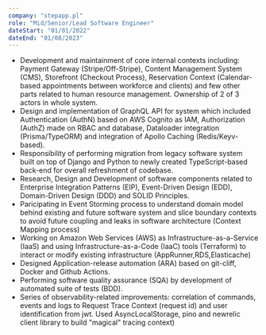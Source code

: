 ```yaml
---
company: "stepapp.pl"
role: "Mid/Senior/Lead Software Engineer"
dateStart: "01/01/2022"
dateEnd: "01/08/2023"
---
```


- Development and maintainment of core internal contexts including: Payment Gateway (Stripe/Off-Stripe), Content Management System (CMS), Storefront (Checkout Process), Reservation Context (Calendar-based appointments between workforce and clients) and few other parts related to human resource management. Ownership of 2 of 3 actors in whole system.
- Design and implementation of GraphQL API for system which included Authentication (AuthN) based on AWS Cognito as IAM, Authorization (AuthZ) made on RBAC and database, Dataloader integration (Prisma/TypeORM) and integration of Apollo Caching (Redis/Keyv-based).
- Responsibility of performing migration from legacy software system built on top of Django and Python to newly created TypeScript-based back-end for overall refreshment of codebase.
- Research, Design and Development of software components related to Enterprise Integration Patterns (EIP), Event-Driven Design (EDD), Domain-Driven Design (DDD) and SOLID Principles.
- Paricipating in Event Storming process to understand domain model behind existing and future software system and slice boundary contexts to avoid future coupling and leaks in software architecture (Context Mapping process)
- Working on Amazon Web Services (AWS) as Infrastructure-as-a-Service (IaaS) and using Infrastructure-as-a-Code (IaaC) tools (Terraform) to interact or modify existing infrastructure (AppRunner,RDS,Elasticache)
- Designed Application-release automation (ARA) based on git-cliff, Docker and Github Actions.
- Performing software quality assurance (SQA) by development of automated suite of tests (BDD).
- Series of observability-related improvements: correlation of commands, events and logs to Request Trace Context (request id) and user identification from jwt. Used AsyncLocalStorage, pino and newrelic client library to build "magical" tracing context)
